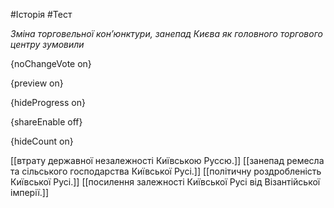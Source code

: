 #Історія #Тест

*Зміна торговельної кон’юнктури, занепад Києва як головного торгового центру зумовили*

{noChangeVote on}

{preview on}

{hideProgress on}

{shareEnable off}

{hideCount on}

[[втрату державної незалежності Київською Руссю.]]
[[занепад ремесла та сільського господарства Київської Русі.]]
[[політичну роздробленість Київської Русі.]]
[[посилення залежності Київської Русі від Візантійської імперії.]]
